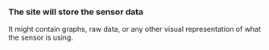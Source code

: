 ### The site will store the sensor data
It might contain graphs, raw data, or any other visual representation of what the sensor is using.
